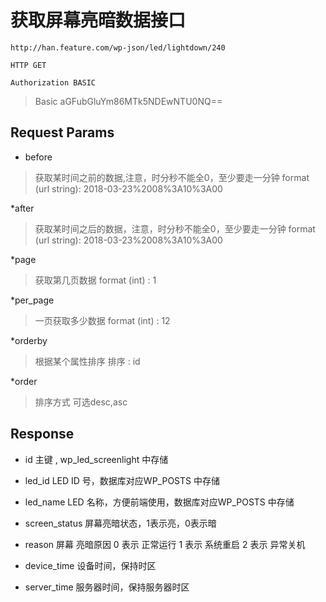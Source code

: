 获取屏幕亮暗数据接口
===
	http://han.feature.com/wp-json/led/lightdown/240

`HTTP GET`

`Authorization BASIC`

> Basic aGFubGluYm86MTk5NDEwNTU0NQ==


## Request Params

* before 

> 获取某时间之前的数据,注意，时分秒不能全0，至少要走一分钟
> format (url string): 2018-03-23%2008%3A10%3A00

*after 
> 获取某时间之后的数据，注意，时分秒不能全0，至少要走一分钟
> format (url string): 2018-03-23%2008%3A10%3A00

*page 
> 获取第几页数据
> format (int) : 1

*per_page 
> 一页获取多少数据
> format (int) : 12

*orderby 
> 根据某个属性排序
> 排序 : id

*order
> 排序方式
> 可选desc,asc


## Response


* id 
  	主键 , wp_led_screenlight 中存储
	
* led_id
	LED ID 号，数据库对应WP_POSTS 中存储

* led_name
   	LED  名称，方便前端使用，数据库对应WP_POSTS 中存储
* screen_status
	屏幕亮暗状态，1表示亮，0表示暗

* reason 
  	屏幕 亮暗原因
   	0 表示 正常运行
 	1 表示 系统重启
	2 表示 异常关机

* device_time
   	设备时间，保持时区

* server_time 
   	服务器时间，保持服务器时区




